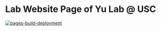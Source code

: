 # Lab Website Page of Yu Lab @ USC

[![pages-build-deployment](https://github.com/bingfeiyu-lab/yulab.github.io/actions/workflows/pages/pages-build-deployment/badge.svg)](https://github.com/bingfeiyu-lab/yulab.github.io/actions/workflows/pages/pages-build-deployment)
